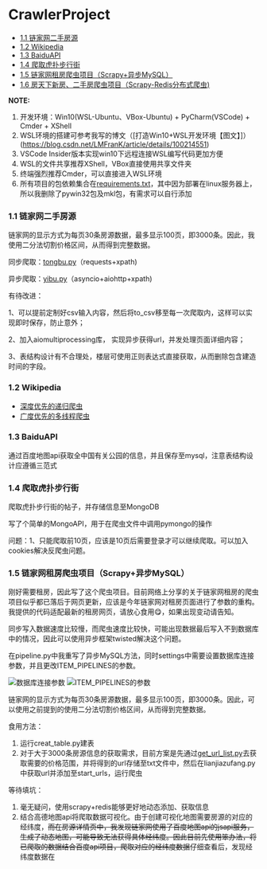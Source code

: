 # CrawlerProject

- [1.1 链家网二手房源](https://github.com/LMFrank/CrawlerProject/tree/master/LianJia)
- [1.2 Wikipedia](https://github.com/LMFrank/CrawlerProject/tree/master/Wikipedia)
- [1.3 BaiduAPI](https://github.com/LMFrank/CrawlerProject/tree/master/baidumapapi)
- [1.4 爬取虎扑步行街](https://github.com/LMFrank/CrawlerProject/tree/master/Hupu)
- [1.5 链家网租房爬虫项目（Scrapy+异步MySQL）](https://github.com/LMFrank/CrawlerProject/tree/master/lianjia_scrapy)
- [1.6 房天下新房、二手房爬虫项目（Scrapy-Redis分布式爬虫)](https://github.com/LMFrank/CrawlerProject/tree/master/fangtianxia_scrapy_redis)

**NOTE:**
1. 开发环境：Win10(WSL-Ubuntu、VBox-Ubuntu) + PyCharm(VSCode) + Cmder + XShell
2. WSL环境的搭建可参考我写的博文（[打造Win10+WSL开发环境【图文】]）(https://blog.csdn.net/LMFranK/article/details/100214551)
3. VSCode Insider版本实现win10下远程连接WSL编写代码更加方便
4. WSL的文件共享推荐XShell，VBox直接使用共享文件夹
5. 终端强烈推荐Cmder，可以直接进入WSL环境
6. 所有项目的包依赖集合在[requirements.txt](https://github.com/LMFrank/CrawlerProject/blob/master/requirements.txt)，其中因为部署在linux服务器上，所以我删除了pywin32包及mkl包，有需求可以自行添加


### 1.1 链家网二手房源
链家网的显示方式为每页30条房源数据，最多显示100页，即3000条。因此，我使用二分法切割价格区间，从而得到完整数据。

同步爬取：[tongbu.py](https://github.com/LMFrank/CrawlerProject/blob/master/LianJia/tongbu.py)（requests+xpath)

异步爬取：[yibu.py](https://github.com/LMFrank/CrawlerProject/blob/master/LianJia/yibu.py)（asyncio+aiohttp+xpath)

有待改进：

1、可以提前定制好csv输入内容，然后将to_csv移至每一次爬取内，这样可以实现即时保存，防止意外；

2、加入aiomultiprocessing库， 实现异步获得url，并发处理页面详细内容；

3、表结构设计有不合理处，楼层可使用正则表达式直接获取，从而删除包含建造时间的字段。

### 1.2 Wikipedia
* [深度优先的递归爬虫](https://github.com/LMFrank/CrawlerProject/blob/master/Wikipedia/Depth_First.py)
* [广度优先的多线程爬虫](https://github.com/LMFrank/CrawlerProject/blob/master/Wikipedia/Breadth_First.py)

### 1.3 BaiduAPI
通过百度地图api获取全中国有关公园的信息，并且保存至mysql，注意表结构设计应遵循三范式

### 1.4 爬取虎扑步行街
爬取虎扑步行街的帖子，并存储信息至MongoDB

写了个简单的MongoAPI，用于在爬虫文件中调用pymongo的操作

问题：1、只能爬取前10页，应该是10页后需要登录才可以继续爬取。可以加入cookies解决反爬虫问题。

### 1.5 链家网租房爬虫项目（Scrapy+异步MySQL）
刚好需要租房，因此写了这个爬虫项目。目前网络上分享的关于链家网租房的爬虫项目似乎都已落后于网页更新，应该是今年链家网对租房页面进行了参数的重构。我提供的代码适配最新的租房网页，请放心食用:yum:，如果出现变动请告知。

同步写入数据速度比较慢，而爬虫速度比较快，可能出现数据最后写入不到数据库中的情况，因此可以使用异步框架twisted解决这个问题。

在pipeline.py中我重写了异步MySQL方法，同时settings中需要设置数据库连接参数，并且更改ITEM_PIPELINES的参数。

![数据库连接参数](https://github.com/LMFrank/CrawlerProject/blob/master/lianjia_scrapy/imgs/settings.jpg) ![ITEM_PIPELINES的参数](https://github.com/LMFrank/CrawlerProject/blob/master/lianjia_scrapy/imgs/item_pipeline.jpg)

链家网的显示方式为每页30条房源数据，最多显示100页，即3000条。因此，可以使用之前提到的使用二分法切割价格区间，从而得到完整数据。

食用方法：
1. 运行creat_table.py建表
2. 对于大于3000条房源信息的获取需求，目前方案是先通过[get_url_list.py](https://github.com/LMFrank/CrawlerProject/blob/master/lianjia_scrapy/get_url_list.py)去获取需要的价格范围，并将得到的url存储至txt文件中，然后在lianjiazufang.py中获取url并添加至start_urls，运行爬虫

等待填坑：
1. 毫无疑问，使用scrapy+redis能够更好地动态添加、获取信息
2. 结合高德地图api将爬取数据可视化。由于创建可视化地图需要房源的对应的经纬度，~~而在房源详情页中，我发现链家网使用了百度地图api的jsapi服务，生成了动态地图，可能导致无法获得具体经纬度。因此目前先使用笨办法，将已爬取的数据结合百度api项目，爬取对应的经纬度数据~~仔细查看后，发现经纬度数据在<script>标签里，因此直接通过正则表达式获取

在爬取过程中我发现链家网的租房方式除了普通房源以外，还有一种是公寓。爬虫里写的url地址是普通房源形式，而公寓房源的详情页是另外一类url，且显示的页面也不同，如有需求，可加上对公寓的判断。

![普通房源](https://github.com/LMFrank/CrawlerProject/blob/master/lianjia_scrapy/imgs/%E6%99%AE%E9%80%9A.png) ![公寓房源](https://github.com/LMFrank/CrawlerProject/blob/master/lianjia_scrapy/imgs/%E5%85%AC%E5%AF%93.jpg)

![MySQL效果图](https://github.com/LMFrank/CrawlerProject/blob/master/lianjia_scrapy/imgs/mysql.jpg)

数据可视化填坑完毕![效果图](https://github.com/LMFrank/CrawlerProject/blob/master/lianjia_scrapy/imgs/%E9%AB%98%E5%BE%B7api.jpg)
在该项目中我爬取了链家网南京租房房源，单价在0-3000元/月，一共获得了34086条数据，略少于链家网显示的36997条。主要原因是之前提到的公寓获取问题，以及scrapy爬取过程中的自动去重。

~~吐槽：NJU仙林校区周围的房源非常少，但是都很贵，目测房源都在坑爹的二房东手里~~

联系了高德地图平台的客服，表示高德地图可视化api的分享功能最近在维护，因此网页源代码还无法提供。

### 1.6 房天下新房、二手房爬虫项目（Scrapy-Redis分布式爬虫)
该项目基于Scrapy-Redis框架实现分布式爬虫。其中，我使用了自身电脑（win10）作为master, WSL虚拟机和一台mac作为slave，从而实现分布式爬虫。

**改造成分布式爬虫：**
1. 首先安装scrapy-redis
2. 将爬虫的类从 scrapy.Spider 变成 scrapy_redis.spiders.RedisSpider
3. 将爬虫中的start_urls删掉。增加一个redis_key="xxx"。这个redis_key是为了以后在redis中控制爬虫启动的。爬虫的第一个url，就是在redis中通过这个发送出去的
![fang](https://github.com/LMFrank/CrawlerProject/blob/master/fangtianxia_scrapy_redis/imgs/fang.jpg)
4. 更改scrapy的配置文件，将爬虫的去重交由redis完成，并将结果存储至redis
![settings](https://github.com/LMFrank/CrawlerProject/blob/master/fangtianxia_scrapy_redis/imgs/settings.jpg)
如果redis服务器需求密码，应添加REDIS_PASSWORD='your password'项，这里提供另外一种方式，一行命令即可，即REDIS_URL:
>REDIS_URL='redis://:password@ip:port'

**运行爬虫：**
1. 在爬虫服务器上，进入爬虫文件所在的路径，然后输入命令：
>scrapy runspider 爬虫名

不再是scrapy crawl 爬虫名
2. 在Redis服务器上，推入一个开始的url链接：
>redis-cli> lpush [redis_key] start_url

开始爬取

**NOTE:**

1. 如果设置了LOG_FILE，那么爬虫报错时，终端只会出现：
>Unhandled error in Deferred

![error](https://github.com/LMFrank/CrawlerProject/blob/master/fangtianxia_scrapy_redis/imgs/linux_error.jpg)
   此时，应进入.log文档内查看错误

2. 查看防火墙是否阻挡连接，redis设置远程连接时，应注释掉redis.conf里的"bind 127.0.0.1"字段

**以上爬虫项目均用于学习，不用于任何商业目的。**


